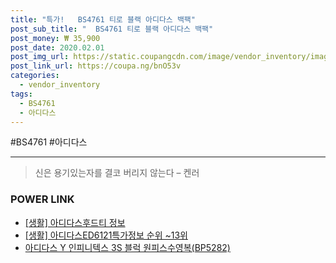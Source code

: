 ```yaml
--- 
title: "특가!   BS4761 티로 블랙 아디다스 백팩" 
post_sub_title: "  BS4761 티로 블랙 아디다스 백팩" 
post_money: ₩ 35,900 
post_date: 2020.02.01 
post_img_url: https://static.coupangcdn.com/image/vendor_inventory/images/2017/12/19/17/6/0c6cac45-4d10-4cac-a39c-bd59058d2829.jpg 
post_link_url: https://coupa.ng/bnO53v 
categories: 
  - vendor_inventory 
tags: 
  - BS4761 
  - 아디다스 
--- 
```

  #BS4761 #아디다스 
<hr> 

> 신은 용기있는자를 결코 버리지 않는다 – 켄러 


### POWER LINK

* <a href="https://blog.naver.com/santokki14/221765882085" target="_blank"> [생활] 아디다스후드티 정보 </a>
* <a href="https://blog.naver.com/sakai111/221774792395" target="_blank"> [생활] 아디다스ED6121특가정보 순위 ~13위</a>
* <a href="https://blog.naver.com/santokki14/221784260550" target="_blank">아디다스 Y 인피니텍스 3S 블럭 원피스수영복(BP5282)</a>
